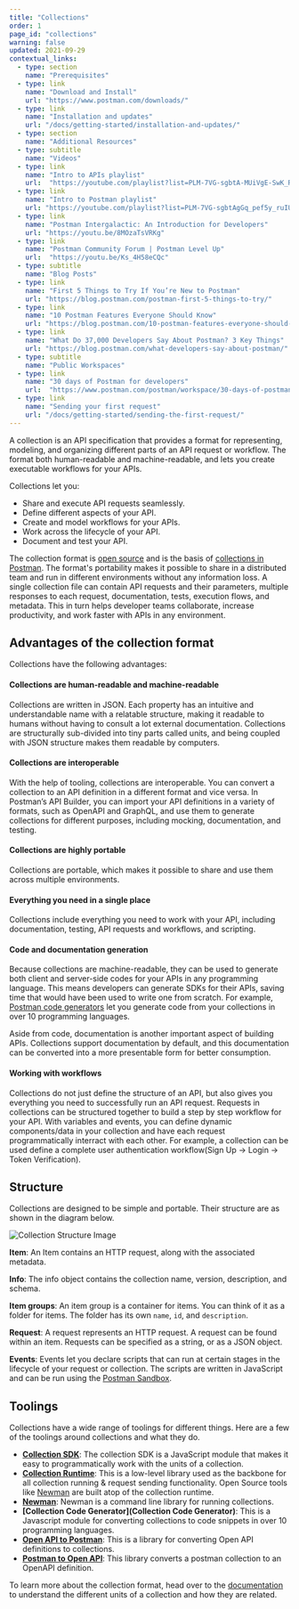 ```yaml
---
title: "Collections"
order: 1
page_id: "collections"
warning: false
updated: 2021-09-29
contextual_links:
  - type: section
    name: "Prerequisites"
  - type: link
    name: "Download and Install"
    url: "https://www.postman.com/downloads/"
  - type: link
    name: "Installation and updates"
    url: "/docs/getting-started/installation-and-updates/"
  - type: section
    name: "Additional Resources"
  - type: subtitle
    name: "Videos"
  - type: link
    name: "Intro to APIs playlist"
    url:  "https://youtube.com/playlist?list=PLM-7VG-sgbtA-MUiVgE-SwK_RkYgesikH"
  - type: link
    name: "Intro to Postman playlist"
    url: "https://youtube.com/playlist?list=PLM-7VG-sgbtAgGq_pef5y_ruIUBPpUgNJ"
  - type: link
    name: "Postman Intergalactic: An Introduction for Developers"
    url: "https://youtu.be/8MOzaTsVRKg"
  - type: link
    name: "Postman Community Forum | Postman Level Up"
    url:  "https://youtu.be/Ks_4H58eCQc"
  - type: subtitle
    name: "Blog Posts"
  - type: link
    name: "First 5 Things to Try If You’re New to Postman"
    url: "https://blog.postman.com/postman-first-5-things-to-try/"
  - type: link
    name: "10 Postman Features Everyone Should Know"
    url: "https://blog.postman.com/10-postman-features-everyone-should-know/"
  - type: link
    name: "What Do 37,000 Developers Say About Postman? 3 Key Things"
    url: "https://blog.postman.com/what-developers-say-about-postman/"
  - type: subtitle
    name: "Public Workspaces"
  - type: link
    name: "30 days of Postman for developers"
    url:  "https://www.postman.com/postman/workspace/30-days-of-postman-for-developers/overview"
  - type: link
    name: "Sending your first request"
    url: "/docs/getting-started/sending-the-first-request/"
---
```


A collection is an API specification that provides a format for representing, modeling, and organizing different parts of an API request or workflow. The format both human-readable and machine-readable, and lets you create executable workflows for your APIs.

Collections let you:

* Share and execute API requests seamlessly.
* Define different aspects of your API.
* Create and model workflows for your APIs.
* Work across the lifecycle of your API.
* Document and test your API.

The collection format is [open source](https://github.com/postmanlabs/schemas/tree/develop/schemas/draft-07) and is the basis of [collections in Postman](https://www.postman.com/collection/). The format's portability makes it possible to share in a distributed team and run in different environments without any information loss. A single collection file can contain API requests and their parameters, multiple responses to each request, documentation, tests, execution flows, and metadata. This in turn helps developer teams collaborate, increase productivity, and work faster with APIs in any environment.


## Advantages of the collection format

Collections have the following advantages:

#### Collections are human-readable and machine-readable

Collections are written in JSON. Each property has an intuitive and understandable name with a relatable structure, making it readable to humans without having to consult a lot external documentation. Collections are structurally sub-divided into tiny parts called units, and being coupled with JSON structure makes them readable by computers.

#### Collections are interoperable

With the help of tooling, collections are interoperable. You can convert a collection to an API definition in a different format and vice versa. In Postman’s API Builder, you can import your API definitions in a variety of formats, such as OpenAPI and GraphQL, and use them to generate collections for different purposes, including mocking, documentation, and testing.

#### Collections are highly portable

Collections are portable, which makes it possible to share and use them across multiple environments.

#### Everything you need in a single place

Collections include everything you need to work with your API, including documentation, testing, API requests and workflows, and scripting.

#### Code and documentation generation

Because collections are machine-readable, they can be used to generate both client and server-side codes for your APIs in any programming language. This means developers can generate SDKs for their APIs, saving time that would have been used to write one from scratch. For example, [Postman code generators](https://github.com/postmanlabs/postman-code-generators) let you generate code from your collections in over 10 programming languages.

Aside from code, documentation is another important aspect of building APIs. Collections support documentation by default, and this documentation can be converted into a more presentable form for better consumption.

#### Working with workflows
Collections do not just define the structure of an API, but also gives you everything you need to successfully run an API request. Requests in collections can be structured together to build a step by step workflow for your API. With variables and events, you can define dynamic components/data in your collection and have each request programmatically interract with each other. For example, a collection can be used define a complete user authentication workflow(Sign Up -> Login -> Token Verification). 

## Structure
Collections are designed to be simple and portable. Their structure are as shown in the diagram below. 

![Collection Structure Image](https://firebasestorage.googleapis.com/v0/b/collection-format-docs.appspot.com/o/reference-images%2Fcollection%20format%20overview%20(plain)%402x%20(1).jpg?alt=media&token=e9b6dc17-e9a3-4300-8199-8cfd80c375fc)

**Item**: An Item contains an HTTP request, along with the associated metadata.

**Info**: The info object contains the collection name, version, description, and schema.

**Item groups**: An item group is a container for items. You can think of it as a folder for items. The folder has its own `name`, `id`, and `description`.

**Request**: A request represents an HTTP request. A request can be found within an item. Requests can be specified as a string, or as a JSON object.

**Events**: Events let you declare scripts that can run at certain stages in the lifecycle of your request or collection. The scripts are written in JavaScript and can be run using the [Postman Sandbox](https://github.com/postmanlabs/postman-sandbox).

## Toolings
Collections have a wide range of toolings for different things. Here are a few of the toolings around collections and what they do.

- **[Collection SDK](https://github.com/postmanlabs/postman-collection)**: The collection SDK is a JavaScript module that makes it easy to programmatically work with the units of a collection. 
- **[Collection Runtime](https://github.com/postmanlabs/postman-runtime)**: This is a low-level library used as the backbone for all collection running & request sending functionality. Open Source tools like [Newman](https://github.com/postmanlabs/newman) are built atop of the collection runtime.
- **[Newman](https://github.com/postmanlabs/newman)**: Newman is a command line library for running collections. 
- **[Collection Code Generator](Collection Code Generator)**: This is a Javascript module for converting collections to code snippets in over 10 programming languages.
- **[Open API to Postman](https://github.com/postmanlabs/openapi-to-postman)**: This is a library for converting Open API definitions to collections.
- **[Postman to Open API](https://github.com/kevinswiber/postman2openapi)**: This library converts a postman collection to an OpenAPI definition.

To learn more about the collection format, head over to the [documentation](https://schema.postman.com) to understand the different units of a collection and how they are related. 